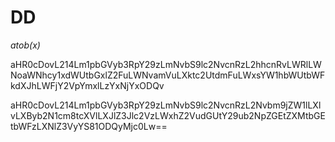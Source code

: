 # DD
*atob(x)*


aHR0cDovL214Lm1pbGVyb3RpY29zLmNvbS9lc2NvcnRzL2hhcnRvLWRlLWNoaWNhcy1xdWUtbGxlZ2FuLWNvamVuLXktc2UtdmFuLWxsYW1hbWUtbWFkdXJhLWFjY2VpYmxlLzYxNjYxODQv


aHR0cDovL214Lm1pbGVyb3RpY29zLmNvbS9lc2NvcnRzL2Nvbm9jZW1lLXlvLXByb2N1cm8tcXVlLXJlZ3Jlc2VzLWxhZ2VudGUtY29ub2NpZGEtZXMtbGEtbWFzLXNlZ3VyYS81ODQyMjc0Lw==
